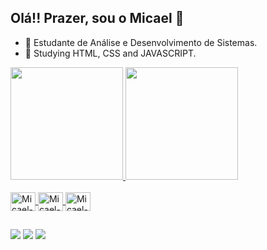 ## Olá!! Prazer, sou o Micael 👋

- 🔭 Estudante de Análise e Desenvolvimento de Sistemas.
- 🌱 Studying HTML, CSS and JAVASCRIPT.

<div>
  <a href="https://github.com/philippinimicael">
  <img height="180em" src="https://github-readme-stats.vercel.app/api?username=PhilippiniMicael&show_icons=true&theme=dark&inclue_all_commits=true&count_private=true"/>
  <img height="180em" src="https://github-readme-stats.vercel.app/api/top-langs/?username=PhilippiniMicael&layout=compact&langs_count=16&theme=dark"/>
</div>
<br>
<div>
    <img align="center" alt="Micael-HTML" height="30" width="40" src="https://cdn.jsdelivr.net/gh/devicons/devicon@latest/icons/html5/html5-plain.svg">
    <img align="center" alt="Micael-CSS" height="30" width="40" src="https://cdn.jsdelivr.net/gh/devicons/devicon@latest/icons/css3/css3-plain.svg">
    <img align="center" alt="Micael-JAVASCRIPT" height="30" width="40" src="https://cdn.jsdelivr.net/gh/devicons/devicon@latest/icons/javascript/javascript-original.svg">
</div>

##
<div>
  <a href="mailto:philippinimicael@gmail.com" target="_blank"><img src="https://img.shields.io/badge/Gmail-D14836?style=for-the-badge&logo=gmail&logoColor=white" target="_blank"></a>
  <a href="https://www.instagram.com/philippini_micael/" target="_blank"><img src="https://img.shields.io/badge/Instagram-E4405F?style=for-the-badge&logo=instagram&logoColor=white" target="_blank"></a>
  <a href="https://www.linkedin.com/in/micael-tortorella-a85146250/" target="_blank"><img src="https://img.shields.io/badge/LinkedIn-0077B5?style=for-the-badge&logo=linkedin&logoColor=white" target="_blank"></a>
</div>

